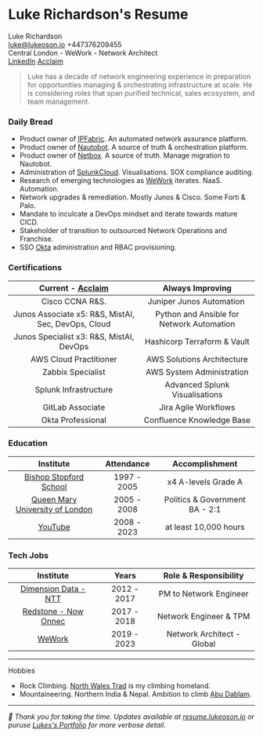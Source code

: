 # Luke Richardson's Resume

Luke Richardson\
[luke@lukeoson.io](mailto:luke@lukeoson.io) +447376209455\
Central London - WeWork - Network Architect\
[LinkedIn](https://www.linkedin.com/in/luke-richardson/) [Acclaim](https://www.credly.com/users/luke-richardson.dca3c027)

>Luke has a decade of network engineering experience in preparation for opportunities managing & orchestrating infrastructure at scale. 
>He is considering roles that span purified technical, sales ecosystem, and team management.   

### Daily Bread

- Product owner of [IPFabric](https://ipfabric.io/). An automated network assurance platform.  
- Product owner of [Nautobot](https://www.networktocode.com/nautobot/). A source of truth & orchestration platform.
- Product owner of [Netbox](https://netbox.readthedocs.io/en/stable/). A source of truth. Manage migration to Nautobot. 
- Administration of [SplunkCloud](https://splunkcloud.com). Visualisations. SOX compliance auditing.
- Research of emerging technologies as [WeWork](https://www.wework.com/) iterates. NaaS. Automation.
- Network upgrades & remediation. Mostly Junos & Cisco. Some Forti & Palo.
- Mandate to inculcate a DevOps mindset and iterate towards mature CICD.
- Stakeholder of transition to outsourced Network Operations and Franchise.
- SSO [Okta](https://okta.com) administration and RBAC provisioning.

### Certifications

| **Current - [Acclaim](https://www.credly.com/users/luke-richardson.dca3c027)**| **Always Improving** 
|:----------------------------:|:-----------------------------:
| Cisco CCNA R&S. | Juniper Junos Automation 
| Junos Associate x5: R&S, MistAI, Sec, DevOps, Cloud | Python and Ansible for Network Automation
| Junos Specialist x3: R&S, MistAI, DevOps | Hashicorp Terraform & Vault
| AWS Cloud Practitioner | AWS Solutions Architecture
| Zabbix Specialist | AWS System Administration
| Splunk Infrastructure | Advanced Splunk Visualisations
| GitLab Associate | Jira Agile Workflows
| Okta Professional | Confluence Knowledge Base

### Education 

| Institute | Attendance | Accomplishment |
| :---: | :---: | :---: 
| [Bishop Stopford School](https://www.bishopstopford.com/) | 1997 - 2005 | x4 A-levels Grade A
| [Queen Mary University of London](https://www.qmul.ac.uk/) | 2005 - 2008 | Politics & Government BA - 2:1
| [YouTube](https://www.youtube.com/channel/UCRIOI_3REG9zIDM0Fp9Xiyg) | 2008 - 2023 | at least 10,000 hours

### Tech Jobs

| Institute | Years | Role & Responsibility |
| :----: | :----: | :----: 
| [Dimension Data - NTT](https://www.dimensiondata.com/en-gb/) | 2012 - 2017 | PM to Network Engineer 
| [Redstone - Now Onnec](https://www.onnecgroup.com/) | 2017 - 2018 | Network Engineer & TPM
| [WeWork](https://www.wework.com/) | 2019 - 2023 | Network Architect - Global 

***

Hobbies
- Rock Climbing. [North Wales Trad](https://www.ukclimbing.com/logbook/set.php?id=165) is my climbing homeland. 
- Mountaineering. Northern India & Nepal. Ambition to climb [Abu Dablam](https://www.google.com/search?q=abu+dablam).

***

*🎉 Thank you for taking the time. Updates available at [resume.lukeoson.io](https://resume.lukeson.io) or puruse [Lukes's Portfolio](https://portfolio.lukeoson.io) for more verbose detail.*   

